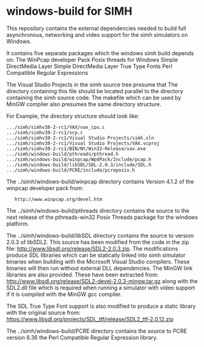 # windows-build for SIMH

This repository contains the external dependencies needed to build full
asynchronous, networking and video support for the simh simulators on Windows.

It contains five separate packages which the windows simh build depends on:
    The WinPcap developer Pack
    Posix threads for Windows
    Simple DirectMedia Layer
    Simple DirectMedia Layer True Type Fonts
    Perl Compatible Regular Expressions

The Visual Studio Projects in the simh source tree presume that 
The directory containing this file should be located parallel to the
directory containing the simh source code.  The makefile which can
be used by MinGW compiler also presumes the same directory structure.

For Example, the directory structure should look like:

    .../simh/simhv38-2-rc1/VAX/vax_cpu.c
    .../simh/simhv38-2-rc1/scp.c
    .../simh/simhv38-2-rc1/Visual Studio Projects/simh.sln
    .../simh/simhv38-2-rc1/Visual Studio Projects/VAX.vcproj
    .../simh/simhv38-2-rc1/BIN/Nt/Win32-Release/vax.exe
    .../simh/windows-build/pthreads/pthread.h
    .../simh/windows-build/winpcap/WpdPack/Include/pcap.h
    .../simh/windows-build/libSDL/SDL-2.0.3/include/SDL.h
    .../simh/windows-build/PCRE/include/pcreposix.h

The ../simh/windows-build/winpcap directory contains Version 4.1.2 of 
the winpcap developer pack from:

       http://www.winpcap.org/devel.htm

The ../simh/windows-build/pthreads directory contains the source to the 
next release of the pthreads-win32 Posix Threads package for the windows 
platform.

The ../simh/windows-build/libSDL directory contains the source to version
2.0.3 of libSDL2.  This source has been modified from the code in the zip
file: http://www.libsdl.org/release/SDL2-2.0.3.zip.  The modifications
produce SDL libraries which can be statically linked into simh simulator
binaries when building with the Microsoft Visual Studio compilers.  These 
binaries will then run without external DLL dependencies.  The MinGW link
libraries are also provided.  These have been extracted from:
http://www.libsdl.org/release/SDL2-devel-2.0.3-mingw.tar.gz along with
the SDL2.dll file which is required when running a simulator with video 
support if it is compiled with the MinGW gcc compiler.

The SDL True Type Font support is also modified to produce a static library 
with the original source from:
https://www.libsdl.org/projects/SDL_ttf/release/SDL2_ttf-2.0.12.zip


The ../simh/windows-build/PCRE directory contains the source to PCRE version
8.36 the Perl Compatible Regular Expression library.

